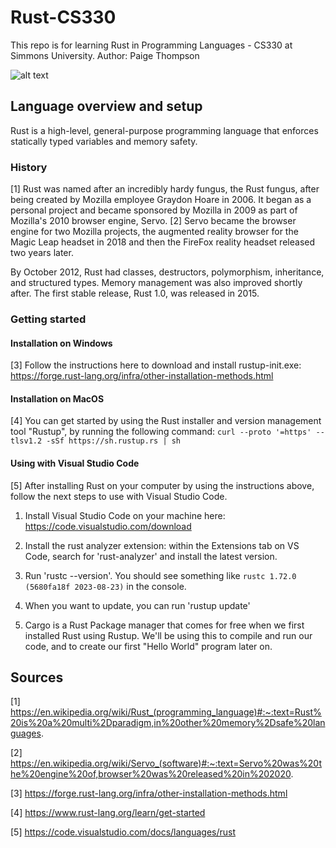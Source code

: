 # Rust-CS330
This repo is for learning Rust in Programming Languages - CS330 at Simmons University.
Author: Paige Thompson

![alt text](https://upload.wikimedia.org/wikipedia/commons/thumb/d/d5/Rust_programming_language_black_logo.svg/640px-Rust_programming_language_black_logo.svg.png)

## Language overview and setup
Rust is a high-level, general-purpose programming language that enforces statically typed variables and memory safety. 
### History
[1] Rust was named after an incredibly hardy fungus, the Rust fungus, after being created by Mozilla employee Graydon Hoare in 2006. It began as a personal project and became sponsored by Mozilla in 2009 as part of Mozilla's 2010 browser engine, Servo. [2] Servo became the browser engine for two Mozilla projects, the augmented reality browser for the Magic Leap headset in 2018 and then the FireFox reality headset released two years later.

By October 2012, Rust had classes, destructors, polymorphism, inheritance, and structured types. Memory management was also improved shortly after. The first stable release, Rust 1.0, was released in 2015. 

### Getting started

#### Installation on Windows
[3] Follow the instructions here to download and install rustup-init.exe: https://forge.rust-lang.org/infra/other-installation-methods.html

#### Installation on MacOS
[4] You can get started by using the Rust installer and version management tool "Rustup", by running the following command: 
`curl --proto '=https' --tlsv1.2 -sSf https://sh.rustup.rs | sh`

#### Using with Visual Studio Code
[5] After installing Rust on your computer by using the instructions above, follow the next steps to use with Visual Studio Code. 
1. Install Visual Studio Code on your machine here: https://code.visualstudio.com/download

2. Install the rust analyzer extension: within the Extensions tab on VS Code, search for 'rust-analyzer' and install the latest version.
3. Run 'rustc --version'. You should see something like `rustc 1.72.0 (5680fa18f 2023-08-23)` in the console.
4. When you want to update, you can run 'rustup update'
5. Cargo is a Rust Package manager that comes for free when we first installed Rust using Rustup. We'll be using this to compile and run our code, and to create our first "Hello World" program later on.

## Sources
[1] https://en.wikipedia.org/wiki/Rust_(programming_language)#:~:text=Rust%20is%20a%20multi%2Dparadigm,in%20other%20memory%2Dsafe%20languages.

[2] https://en.wikipedia.org/wiki/Servo_(software)#:~:text=Servo%20was%20the%20engine%20of,browser%20was%20released%20in%202020.

[3] https://forge.rust-lang.org/infra/other-installation-methods.html

[4] https://www.rust-lang.org/learn/get-started

[5] https://code.visualstudio.com/docs/languages/rust

